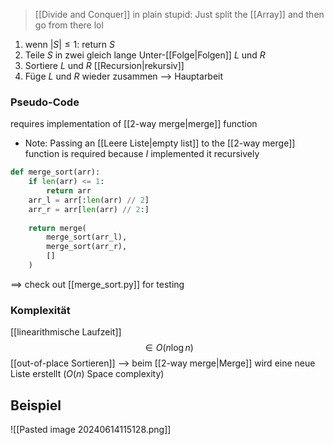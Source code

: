 > [[Divide and Conquer]] in plain stupid: Just split the [[Array]] and then go from there lol

1. wenn $|S| \leq 1$: return $S$
2. Teile $S$ in zwei gleich lange Unter-[[Folge|Folgen]] $L$ und $R$
3. Sortiere $L$ und $R$ [[Recursion|rekursiv]]
4. Füge $L$ und $R$ wieder zusammen --> Hauptarbeit


### Pseudo-Code
requires implementation of [[2-way merge|merge]] function
- Note: Passing an [[Leere Liste|empty list]] to the [[2-way merge]] function is required because _I_ implemented it recursively
```python
def merge_sort(arr):
    if len(arr) <= 1:
        return arr
    arr_l = arr[:len(arr) // 2]
    arr_r = arr[len(arr) // 2:]
	
    return merge(
		merge_sort(arr_l),
		merge_sort(arr_r),
		[]
    )
```
==> check out [[merge_sort.py]] for testing

### Komplexität
[[linearithmische Laufzeit]]
$$\in O(n \log n)$$
[[out-of-place Sortieren]] --> beim [[2-way merge|Merge]] wird eine neue Liste erstellt ($O(n)$ Space complexity)

## Beispiel
![[Pasted image 20240614115128.png]]